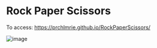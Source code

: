 # Rock Paper Scissors

To access: https://prchlmrie.github.io/RockPaperScissors/

![image](https://github.com/user-attachments/assets/519491ae-001c-42dd-9982-4d8f9a8ca98c)

